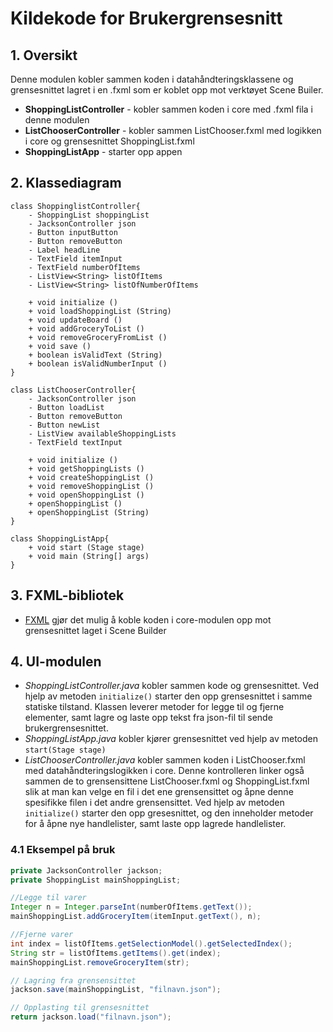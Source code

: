 # Kildekode for Brukergrensesnitt

## 1. Oversikt

Denne modulen kobler sammen koden i datahåndteringsklassene og grensesnittet lagret i en .fxml som er koblet opp mot verktøyet Scene Builer.

- **ShoppingListController** - kobler sammen koden i core med .fxml fila i denne modulen
- **ListChooserController** - kobler sammen ListChooser.fxml med logikken i core og grensesnittet ShoppingList.fxml
- **ShoppingListApp** - starter opp appen

## 2. Klassediagram

```plantuml
class ShoppinglistController{
    - ShoppingList shoppingList
    - JacksonController json
    - Button inputButton
    - Button removeButton
    - Label headLine
    - TextField itemInput
    - TextField numberOfItems
    - ListView<String> listOfItems
    - ListView<String> listOfNumberOfItems

    + void initialize ()
    + void loadShoppingList (String)
    + void updateBoard ()
    + void addGroceryToList ()
    + void removeGroceryFromList ()
    + void save ()
    + boolean isValidText (String)
    + boolean isValidNumberInput ()
}

class ListChooserController{
    - JacksonController json
    - Button loadList
    - Button removeButton
    - Button newList
    - ListView availableShoppingLists 
    - TextField textInput    

    + void initialize ()
    + void getShoppingLists ()
    + void createShoppingList ()
    + void removeShoppingList ()
    + void openShoppingList ()
    + openShoppingList ()
    + openShoppingList (String)
}

class ShoppingListApp{
    + void start (Stage stage)
    + void main (String[] args)
}
```

## 3. FXML-bibliotek
- [FXML](https://docs.oracle.com/javafx/2/api/javafx/fxml/doc-files/introduction_to_fxml.html) gjør det mulig å koble koden i core-modulen opp mot grensesnittet laget i Scene Builder 

## 4. UI-modulen

- _ShoppingListController.java_ kobler sammen kode og grensesnittet. Ved hjelp av metoden `initialize()` starter den opp grensesnittet i samme statiske tilstand. Klassen leverer metoder for legge til og fjerne elementer, samt lagre og laste opp tekst fra json-fil til sende brukergrensesnittet. 
- _ShoppingListApp.java_ kobler kjører grensesnittet ved hjelp av metoden `start(Stage stage)`
- _ListChooserController.java_ kobler sammen koden i ListChooser.fxml med datahåndteringslogikken i core. Denne kontrolleren linker også sammen de to grensensittene ListChooser.fxml og ShoppingList.fxml slik at man kan velge en fil i det ene grensensittet og åpne denne spesifikke filen i det andre grensensittet. Ved hjelp av metoden `initialize()` starter den opp gresesnittet, og den inneholder metoder for å åpne nye handlelister, samt laste opp lagrede handlelister. 

### 4.1 Eksempel på bruk

```java
private JacksonController jackson;
private ShoppingList mainShoppingList;

//Legge til varer
Integer n = Integer.parseInt(numberOfItems.getText()); 
mainShoppingList.addGroceryItem(itemInput.getText(), n);

//Fjerne varer
int index = listOfItems.getSelectionModel().getSelectedIndex();
String str = listOfItems.getItems().get(index);
mainShoppingList.removeGroceryItem(str);

// Lagring fra grensensittet 
jackson.save(mainShoppingList, "filnavn.json");

// Opplasting til grensesnittet 
return jackson.load("filnavn.json");
```
